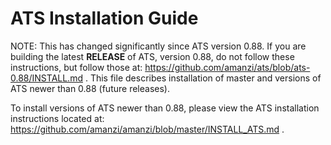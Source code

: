 ATS Installation Guide
==================================

NOTE: This has changed significantly since ATS version 0.88.  If you are building the latest **RELEASE** of ATS, version 0.88, do not follow these instructions, but follow those at: https://github.com/amanzi/ats/blob/ats-0.88/INSTALL.md .  This file describes installation of master and versions of ATS newer than 0.88 (future releases).


To install versions of ATS newer than 0.88, please view the ATS installation instructions located at: https://github.com/amanzi/amanzi/blob/master/INSTALL_ATS.md . 
